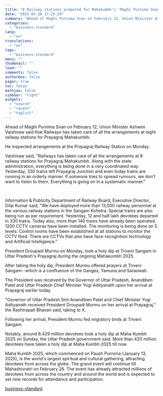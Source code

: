 ```yaml
---
title: "8 Railway stations prepared for Mahakumbh's 'Maghi Purnima Snan': Vaishnaw"
date: "2025-02-10 17:25:29"
summary: "Ahead of Maghi Purnima Snan on February 12, Union Minister Ashwini Vaishnaw said that Railways has taken care of all the arrangements at eight railway stations for Prayagraj Mahakumbh. He inspected arrangements at the Prayagraj Railway Station on Monday. Vaishnaw said, \"Railways has taken care of all the arrangements at..."
categories:
  - "business-standard"
lang:
  - "en"
translations:
  - "en"
tags:
  - "business-standard"
menu: ""
thumbnail: ""
lead: ""
comments: false
authorbox: false
pager: true
toc: false
mathjax: false
sidebar: "right"
widgets:
  - "search"
  - "recent"
  - "taglist"
---
```


Ahead of Maghi Purnima Snan on February 12, Union Minister Ashwini Vaishnaw said that Railways has taken care of all the arrangements at eight railway stations for Prayagraj Mahakumbh.

He inspected arrangements at the Prayagraj Railway Station on Monday.

Vaishnaw said, "Railways has taken care of all the arrangements at 8 railway stations for Prayagraj Mahakumbh. Along with the state administration, everything is being done in a very coordinated way. Yesterday, 330 trains left Prayagraj Junction and even today trains are running in an orderly manner. If someone tries to spread rumours, we don't want to listen to them. Everything is going on in a systematic manner."

 

Information & Publicity Department of Railway Board, Executive Director, Dilip Kumar said, "We have deployed more than 13,000 railway personnel at the various railway stations in the Sangam Kshetra. Special trains are also being run as per requirement. Yesterday, 12 and half lakh devotees departed in 330 trains. Today also, more than 140 trains have already been operated. 1200 CCTV cameras have been installed. The monitoring is being done on 5 levels. Control rooms have been established at all stations to monitor the CCTV feed. There are CCTVs that also have face-recognition technology and Artificial Intelligence."

President Droupadi Murmu on Monday, took a holy dip at Triveni Sangam in Uttar Pradesh's Prayagraj during the ongoing Mahakumbh 2025.

After taking the holy dip, President Murmu offered prayers at Triveni Sangam--which is a confluence of the Ganges, Yamuna and Saraswati.

The President was received by the Governor of Uttar Pradesh, Anandiben Patel and Uttar Pradesh Chief Minister Yogi Adityanath upon her arrival at Prayagraj earlier today.

"Governor of Uttar Pradesh Smt Anandiben Patel and Chief Minister Yogi Adityanath received President Droupadi Murmu on her arrival at Prayagraj," the Rashtrapati Bhavan said, taking to X.

Following her arrival, President Murmu fed migratory birds at Triveni Sangam.

Notably, around 8.429 million devotees took a holy dip at Maha Kumbh 2025 on Sunday, the Uttar Pradesh government said. More than 420 million devotees have taken a holy dip at Maha Kumbh 2025 till now.

Maha Kumbh 2025, which commenced on Paush Purnima (January 13, 2025), is the world's largest spiritual and cultural gathering, attracting devotees from across the globe. The grand event will continue till Mahashivratri on February 26. The event has already attracted millions of devotees from across the country and around the world and is expected to set new records for attendance and participation.

[business-standard](https://www.business-standard.com/india-news/8-railway-stations-prepared-for-mahakumbh-s-maghi-purnima-snan-vaishnaw-125021000646_1.html)
